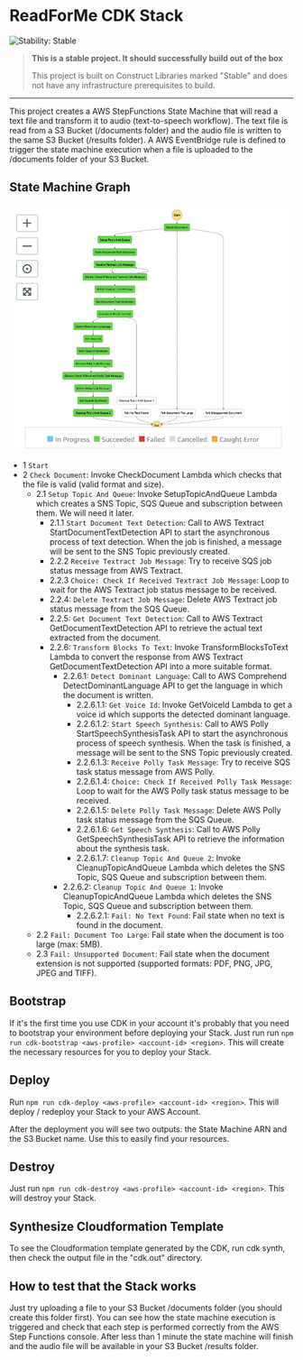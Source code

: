 # ReadForMe CDK Stack

![Stability: Stable](https://img.shields.io/badge/stability-Stable-success.svg?style=for-the-badge)

> **This is a stable project. It should successfully build out of the box**
>
> This project is built on Construct Libraries marked "Stable" and does not have any infrastructure prerequisites to build.

---

This project creates a AWS StepFunctions State Machine that will read a text file and transform it to audio (text-to-speech workflow). The text file is read from a S3 Bucket (/documents folder) and the audio file is written to the same S3 Bucket (/results folder). A AWS EventBridge rule is defined to trigger the state machine execution when a file is uploaded to the /documents folder of your S3 Bucket.

## State Machine Graph

![Graph](./images/state-machine-graph.png)

- 1 `Start`
- 2 `Check Document`: Invoke CheckDocument Lambda which checks that the file is valid (valid format and size).
  - 2.1 `Setup Topic And Queue`: Invoke SetupTopicAndQueue Lambda which creates a SNS Topic, SQS Queue and subscription between them. We will need it later.
    - 2.1.1 `Start Document Text Detection`: Call to AWS Textract StartDocumentTextDetection API to start the asynchronous process of text detection. When the job is finished, a message will be sent to the SNS Topic previously created.
    - 2.2.2 `Receive Textract Job Message`: Try to receive SQS job status message from AWS Textract.
    - 2.2.3 `Choice: Check If Received Textract Job Message`: Loop to wait for the AWS Textract job status message to be received.
    - 2.2.4: `Delete Textract Job Message`: Delete AWS Textract job status message from the SQS Queue.
    - 2.2.5: `Get Document Text Detection`: Call to AWS Textract GetDocumentTextDetection API to retrieve the actual text extracted from the document.
    - 2.2.6: `Transform Blocks To Text`: Invoke TransformBlocksToText Lambda to convert the response from AWS Textract GetDocumentTextDetection API into a more suitable format.
      - 2.2.6.1: `Detect Dominant Language`: Call to AWS Comprehend DetectDominantLanguage API to get the language in which the document is written.
        - 2.2.6.1.1: `Get Voice Id`: Invoke GetVoiceId Lambda to get a voice id which supports the detected dominant language.
        - 2.2.6.1.2: `Start Speech Synthesis`: Call to AWS Polly StartSpeechSynthesisTask API to start the asynchronous process of speech synthesis. When the task is finished, a message will be sent to the SNS Topic previously created.
        - 2.2.6.1.3: `Receive Polly Task Message`: Try to receive SQS task status message from AWS Polly.
        - 2.2.6.1.4: `Choice: Check If Received Polly Task Message`: Loop to wait for the AWS Polly task status message to be received.
        - 2.2.6.1.5: `Delete Polly Task Message`: Delete AWS Polly task status message from the SQS Queue.
        - 2.2.6.1.6: `Get Speech Synthesis`: Call to AWS Polly GetSpeechSynthesisTask API to retrieve the information about the synthesis task.
        - 2.2.6.1.7: `Cleanup Topic And Queue 2`: Invoke CleanupTopicAndQueue Lambda which deletes the SNS Topic, SQS Queue and subscription between them.
      - 2.2.6.2: `Cleanup Topic And Queue 1`: Invoke CleanupTopicAndQueue Lambda which deletes the SNS Topic, SQS Queue and subscription between them.
        - 2.2.6.2.1: `Fail: No Text Found`: Fail state when no text is found in the document.
  - 2.2 `Fail: Document Too Large`: Fail state when the document is too large (max: 5MB).
  - 2.3 `Fail: Unsupported Document`: Fail state when the document extension is not supported (supported formats: PDF, PNG, JPG, JPEG and TIFF).

## Bootstrap

If it's the first time you use CDK in your account it's probably that you need to bootstrap your environment before deploying your Stack. Just run run `npm run cdk-bootstrap <aws-profile> <account-id> <region>`. This will create the necessary resources for you to deploy your Stack.

## Deploy

Run `npm run cdk-deploy <aws-profile> <account-id> <region>`. This will deploy / redeploy your Stack to your AWS Account.

After the deployment you will see two outputs: the State Machine ARN and the S3 Bucket name. Use this to easily find your resources.

## Destroy

Just run `npm run cdk-destroy <aws-profile> <account-id> <region>`. This will destroy your Stack.

## Synthesize Cloudformation Template

To see the Cloudformation template generated by the CDK, run cdk synth, then check the output file in the "cdk.out" directory.

## How to test that the Stack works

Just try uploading a file to your S3 Bucket /documents folder (you should create this folder first). You can see how the state machine execution is triggered and check that each step is performed correctly from the AWS Step Functions console. After less than 1 minute the state machine will finish and the audio file will be available in your S3 Bucket /results folder.
